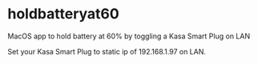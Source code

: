 # holdbatteryat60
MacOS app to hold battery at 60% by toggling a Kasa Smart Plug on LAN

Set your Kasa Smart Plug to static ip of 192.168.1.97 on LAN.

